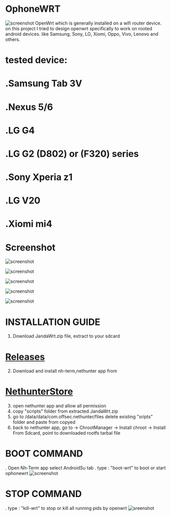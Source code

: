 # OphoneWRT
![screenshot](https://github.com/si-GILA/OphoneWRT/blob/750e8e535ac2bf462742bd78ee9a077525931e1b/pict/banner.jpg)
OpenWrt which is generally installed on a wifi router device.
on this project I tried to design openwrt specifically to work on rooted android devices.
like Samsung, Sony, LG, Xiomi, Oppo, Vivo, Lenovo and others.

# tested device:
# .Samsung Tab 3V
# .Nexus 5/6
# .LG G4
# .LG G2 (D802) or (F320) series
# .Sony Xperia z1
# .LG V20
# .Xiomi mi4

# Screenshot
![screenshot](pict/lucilogin.png)

![screenshot](pict/lucisysinfo.png)

![screenshot](pict/luciwireless.png)

![screenshot](pict/luciinterface.png)

![screenshot](pict/software.png)

# INSTALLATION GUIDE
1. Download JandaWrt.zip file, extract to your sdcard

# [Releases](https://github.com/si-GILA/OphoneWRT/releases)

2. Download and install nh-term,nethunter app from

# [NethunterStore](http://store.nethunter.com)

3. open nethunter app and allow all permission
6. copy "scripts" folder from extracted JandaWrt.zip
7. go to /data/data/com.offsec.nethunter/files delete existing "sripts" folder and paste from copyed
8. back to nethunter app, go to -> ChrootManager -> Install chroot -> Install From Sdcard, point to downloaded rootfs tarbal file

# BOOT COMMAND
. Open Nh-Term app select AndroidSu tab
. type : "boot-wrt" to boot or start ophonewrt
![screenshot](https://github.com/si-GILA/OphoneWRT/blob/750e8e535ac2bf462742bd78ee9a077525931e1b/pict/bootcmd.jpg)
# STOP COMMAND
. type : "kill-wrt" to stop or kill all running pids by openwrt
![sreenshot](https://github.com/si-GILA/OphoneWRT/blob/750e8e535ac2bf462742bd78ee9a077525931e1b/pict/killcmd.jpg)
